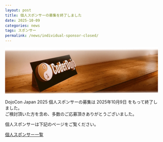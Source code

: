 ```yaml
---
layout: post
title: 個人スポンサーの募集を終了しました
date: 2025-10-09
categories: news
tags: スポンサー
permalink: /news/individual-sponsor-closed/
---
```


<img src="/img/common/coderdojo-nameplate.webp" class="mb-4" loading="lazy" alt="DojoCon Japan Cover Photo" title="DojoCon Japan Cover Photo" />

DojoCon Japan 2025 個人スポンサーの募集は 2025年10月9日 をもって終了しました。<br>
ご検討頂いた方を含め、多数のご応募頂きありがとうございました。

個人スポンサーは下記のページをご覧ください。

[個人スポンサー一覧](/sponsorship/list/#individual_sponsor)
